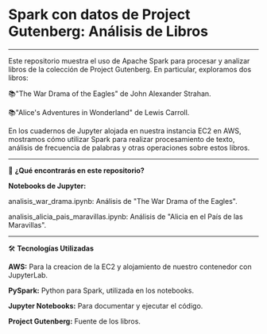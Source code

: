 # **Spark con datos de Project Gutenberg: Análisis de Libros**
***
Este repositorio muestra el uso de Apache Spark para procesar y analizar libros de la colección de Project Gutenberg. En particular, exploramos dos libros:

📚"The War Drama of the Eagles" de John Alexander Strahan.

📚"Alice's Adventures in Wonderland" de Lewis Carroll.

En los cuadernos de Jupyter alojada en nuestra instancia EC2 en AWS, mostramos cómo utilizar Spark para realizar procesamiento de texto, análisis de frecuencia de palabras y otras operaciones sobre estos libros.
***
🚀 **¿Qué encontrarás en este repositorio?**

**Notebooks de Jupyter:**

 analisis_war_drama.ipynb: Análisis de "The War Drama of the Eagles".

 analisis_alicia_pais_maravillas.ipynb: Análisis de "Alicia en el País de las Maravillas".
***
🛠️ **Tecnologías Utilizadas**

**AWS:** Para la creacion de la EC2 y alojamiento de nuestro contenedor con JupyterLab.

**PySpark:** Python para Spark, utilizada en los notebooks.

**Jupyter Notebooks:** Para documentar y ejecutar el código.

**Project Gutenberg:** Fuente de los libros.
